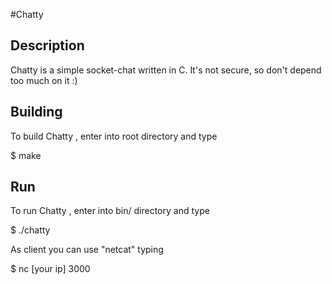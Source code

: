 #Chatty

## Description
Chatty is a simple socket-chat written in C.
It's not secure, so don't depend too much on it :)

## Building
To build Chatty , enter into root directory and type	

$ make

## Run
To run Chatty , enter into bin/ directory and type

$ ./chatty

As client you can use "netcat" typing

$ nc [your ip] 3000

